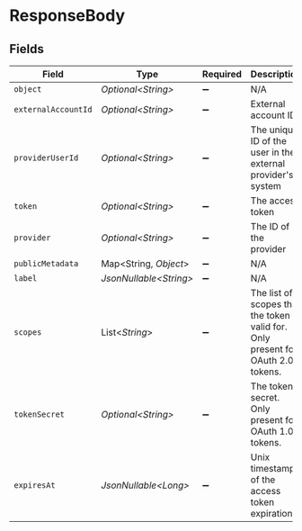 # ResponseBody


## Fields

| Field                                                                              | Type                                                                               | Required                                                                           | Description                                                                        |
| ---------------------------------------------------------------------------------- | ---------------------------------------------------------------------------------- | ---------------------------------------------------------------------------------- | ---------------------------------------------------------------------------------- |
| `object`                                                                           | *Optional\<String>*                                                                | :heavy_minus_sign:                                                                 | N/A                                                                                |
| `externalAccountId`                                                                | *Optional\<String>*                                                                | :heavy_minus_sign:                                                                 | External account ID                                                                |
| `providerUserId`                                                                   | *Optional\<String>*                                                                | :heavy_minus_sign:                                                                 | The unique ID of the user in the external provider's system                        |
| `token`                                                                            | *Optional\<String>*                                                                | :heavy_minus_sign:                                                                 | The access token                                                                   |
| `provider`                                                                         | *Optional\<String>*                                                                | :heavy_minus_sign:                                                                 | The ID of the provider                                                             |
| `publicMetadata`                                                                   | Map\<String, *Object*>                                                             | :heavy_minus_sign:                                                                 | N/A                                                                                |
| `label`                                                                            | *JsonNullable\<String>*                                                            | :heavy_minus_sign:                                                                 | N/A                                                                                |
| `scopes`                                                                           | List\<*String*>                                                                    | :heavy_minus_sign:                                                                 | The list of scopes that the token is valid for.<br/>Only present for OAuth 2.0 tokens. |
| `tokenSecret`                                                                      | *Optional\<String>*                                                                | :heavy_minus_sign:                                                                 | The token secret. Only present for OAuth 1.0 tokens.                               |
| `expiresAt`                                                                        | *JsonNullable\<Long>*                                                              | :heavy_minus_sign:                                                                 | Unix timestamp of the access token expiration.                                     |